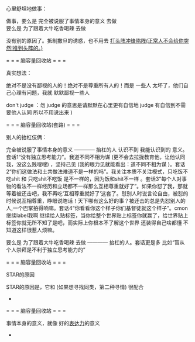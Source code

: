 
心里舒坦地做事：

做事，要么是 完全被说服了事情本身的意义 去做 <br>
要么是 为了跟着大牛吃香喝辣 去做

没有别的原因了。抵制撒旦的诱惑，也不用去 [打头阵冲锋陷阵(正常人不会给你突然!推到头阵的。)](https://www.v2ex.com/notes/28066#忌口_老是脱缰野马的感觉-手突然握着了个新机器-自己打头阵呢)

= = = 脑容量回收站 = = =

真实想法：

绝对不是没有鄙视的人的！绝对不是尊重所有人的！而是 一些人 太坏了，他们自己心理有问题，我就 默默鄙视一些人

don't judge ：勿 judge 的意思是请默默在心里更有自信地 judge 有自信到不需要他人认同 所以不用说出来 )

= = = 脑容量回收站(套路) = = =

别人的抬杠伎俩：

完全被说服了事情本身的意义 ———— 抬杠的人 认识不到 我能认识到的 意义。套话1“没有独立思考能力”。我道不同不相为谋 (更不会去拉拢教育他，让他认同我，没这么贱嗖嗖) ，坚持己见 (我的眼力见就能看出：道不同不相为谋 )。套话2“你们这做法和土共做法难道不是一样的吗”。我关注本质不关注模式，只吃饭不吃shit 和 只吃shit不吃饭 是不一样的，因为饭和shit不一样 。套话3“每个人对事物的看法不一样经历和立场都不一样那么互相尊重就好了”。如果你怼了我，那就等着被还击吧，我不再吃‘互相尊重就好了’这套了。怼别人时说言论自由，被怼的时候说互相尊重，睁眼说瞎话！天下哪有这么好的事？被还击的总是先怼别人的人,一个巴掌拍得响嘛。套话4“你看看你这个样子你们基督徒就这个样子”。cmon继续label我啊 继续给人贴标签，当你给整个世界贴上标签你就赢了，给世界贴上标签你就无所不知了是吧，而实际上你根本不了解这个世界 还装得自己啥都懂 不知道这样很惹人烦嘛。<br>

要么是 为了跟着大牛吃香喝辣 去做 ———— 抬杠的人。套话更是多 比如“盲从 个人崇拜是不利于独立思考能力的”



= = = 脑容量回收站 = = =

STAR的原因

STAR的原因是，它和 (如果想寻找同类，第二种寻情) 很配合

-

= = = 脑容量回收站 = = =

事情本身的意义，就像 好的[表达力](https://github.com/7900ms/000nottheater_deserted_systemlibrary/blob/master/supplementary/term-东西-表达力.md)的意义



-
